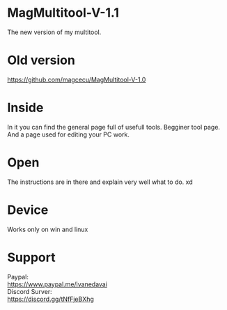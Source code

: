 # MagMultitool-V-1.1
The new version of my multitool.
# Old version
https://github.com/magcecu/MagMultitool-V-1.0
# Inside
In it you can find the general page full of usefull tools.
Begginer tool page.
And a page used for editing your PC work.
# Open
The instructions are in there and explain very well what to do. xd
# Device
Works only on win and linux
# Support
Paypal:                                                                                                                           
https://www.paypal.me/ivanedavai                                                                                                 
Discord Surver:                                                                                                                   
https://discord.gg/tNfFjeBXhg                                                                                                     
